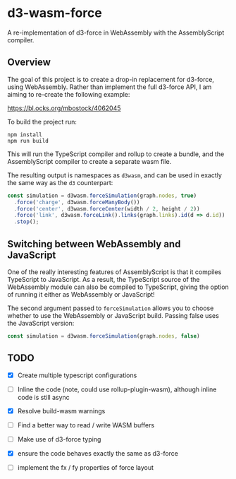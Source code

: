 # d3-wasm-force

A re-implementation of d3-force in WebAssembly with the AssemblyScript compiler.

## Overview

The goal of this project is to create a drop-in replacement for d3-force, using WebAssembly. Rather than implement the full d3-force API, I am aiming to re-create the following example:

https://bl.ocks.org/mbostock/4062045

To build the project run:

```
npm install
npm run build
```

This will run the TypeScript compiler and rollup to create a bundle, and the AssemblyScript compiler to create a separate wasm file.

The resulting output is namespaces as `d3wasm`, and can be used in exactly the same way as the `d3` counterpart:

~~~javascript
const simulation = d3wasm.forceSimulation(graph.nodes, true)
  .force('charge', d3wasm.forceManyBody())
  .force('center', d3wasm.forceCenter(width / 2, height / 2))
  .force('link', d3wasm.forceLink().links(graph.links).id(d => d.id))
  .stop();
~~~

## Switching between WebAssembly and JavaScript

One of the really interesting features of AssemblyScript is that it compiles TypeScript to JavaScript. As a result, the TypeScript source of the WebAssembly module can also be compiled to TypeScript, giving the option of running it either as WebAssembly or JavaScript!

The second argument passed to `forceSimulation` allows you to choose whether to use the WebAssembly or JavaScript build. Passing false uses the JavaScript version:

~~~javascript
const simulation = d3wasm.forceSimulation(graph.nodes, false)
~~~

## TODO

- [x] Create multiple typescript configurations
- [ ] Inline the code (note, could use rollup-plugin-wasm), although inline code is still async
- [x] Resolve build-wasm warnings
- [ ] Find a better way to read / write WASM buffers
- [ ] Make use of d3-force typing
- [x] ensure the code behaves exactly the same as d3-force
- [ ] implement the fx / fy properties of force layout

